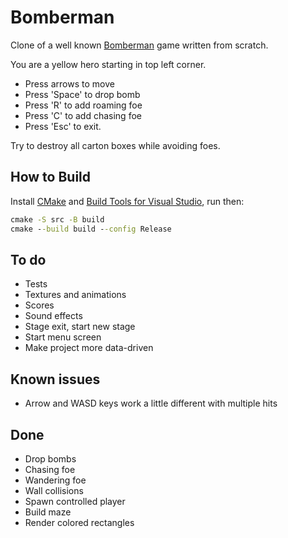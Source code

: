 # Bomberman

Clone of a well known [Bomberman](https://m.youtube.com/watch?v=3smytj9Bu_E) game written from scratch.

You are a yellow hero starting in top left corner.

- Press arrows to move
- Press 'Space' to drop bomb
- Press 'R' to add roaming foe
- Press 'C' to add chasing foe
- Press 'Esc' to exit.

Try to destroy all carton boxes while avoiding foes.

## How to Build

Install [CMake](https://cmake.org) and [Build Tools for Visual Studio](https://visualstudio.microsoft.com/downloads/), run then:

```bat
cmake -S src -B build
cmake --build build --config Release
```

## To do

- Tests
- Textures and animations
- Scores
- Sound effects
- Stage exit, start new stage
- Start menu screen
- Make project more data-driven

## Known issues

- Arrow and WASD keys work a little different with multiple hits

## Done

- Drop bombs
- Chasing foe
- Wandering foe
- Wall collisions
- Spawn controlled player
- Build maze
- Render colored rectangles
